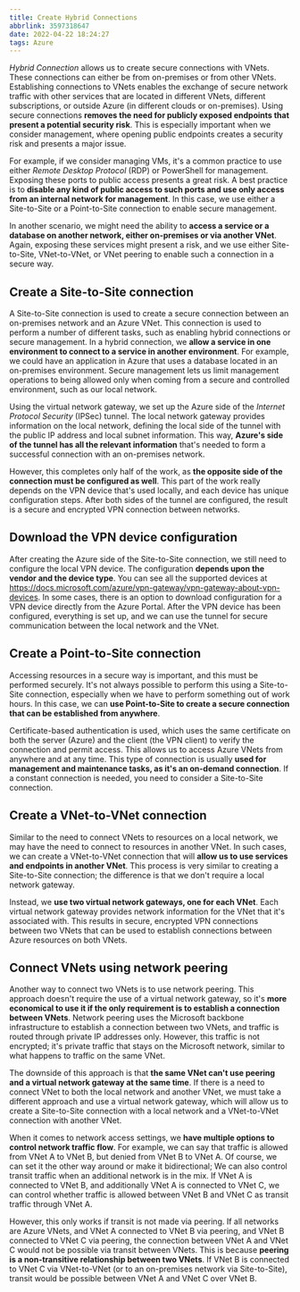 ```yaml
---
title: Create Hybrid Connections
abbrlink: 3597318647
date: 2022-04-22 18:24:27
tags: Azure
---
```

*Hybrid Connection* allows us to create secure connections with VNets. These connections can either be from on-premises or from other VNets. Establishing connections to VNets enables the exchange of secure network traffic with other services that are located in different VNets, different subscriptions, or outside Azure (in different clouds or on-premises). Using secure connections **removes the need for publicly exposed endpoints that present a potential security risk**. This is especially important when we consider management, where opening public endpoints creates a security risk and presents a major issue.

For example, if we consider managing VMs, it's a common practice to use either *Remote Desktop Protocol* (RDP) or PowerShell for management. Exposing these ports to public access presents a great risk. A best practice is to **disable any kind of public access to such ports and use only access from an internal network for management**. In this case, we use either a Site-to-Site or a Point-to-Site connection to enable secure management.

In another scenario, we might need the ability to **access a service or a database on another network, either on-premises or via another VNet**. Again, exposing these services might present a risk, and we use either Site-to-Site, VNet-to-VNet, or VNet peering to enable such a connection in a secure way.
<!--more-->
## Create a Site-to-Site connection
A Site-to-Site connection is used to create a secure connection between an on-premises network and an Azure VNet. This connection is used to perform a number of different tasks, such as enabling hybrid connections or secure management. In a hybrid connection, we **allow a service in one environment to connect to a service in another environment**. For example, we could have an application in Azure that uses a database located in an on-premises environment. Secure management lets us limit management operations to being allowed only when coming from a secure and controlled environment, such as our local network.

Using the virtual network gateway, we set up the Azure side of the *Internet Protocol Security* (IPSec) tunnel. The local network gateway provides information on the local network, defining the local side of the tunnel with the public IP address and local subnet information. This way, **Azure's side of the tunnel has all the relevant information** that's needed to form a successful connection with an on-premises network.

However, this completes only half of the work, as **the opposite side of the connection must be configured as well**. This part of the work really depends on the VPN device that's used locally, and each device has unique configuration steps. After both sides of the tunnel are configured, the result is a secure and encrypted VPN connection between networks.

## Download the VPN device configuration
After creating the Azure side of the Site-to-Site connection, we still need to configure the local VPN device. The configuration **depends upon the vendor and the device type**. You can see all the supported devices at <https://docs.microsoft.com/azure/vpn-gateway/vpn-gateway-about-vpn-devices>. In some cases, there is an option to download configuration for a VPN device directly from the Azure Portal. After the VPN device has been configured, everything is set up, and we can use the tunnel for secure communication between the local network and the VNet.

## Create a Point-to-Site connection
Accessing resources in a secure way is important, and this must be performed securely. It's not always possible to perform this using a Site-to-Site connection, especially when we have to perform something out of work hours. In this case, we can **use Point-to-Site to create a secure connection that can be established from anywhere**.

Certificate-based authentication is used, which uses the same certificate on both the server (Azure) and the client (the VPN client) to verify the connection and permit access. This allows us to access Azure VNets from anywhere and at any time. This type of connection is usually **used for management and maintenance tasks, as it's an on-demand connection**. If a constant connection is needed, you need to consider a Site-to-Site connection.

## Create a VNet-to-VNet connection
Similar to the need to connect VNets to resources on a local network, we may have the need to connect to resources in another VNet. In such cases, we can create a VNet-to-VNet connection that will **allow us to use services and endpoints in another VNet**. This process is very similar to creating a Site-to-Site connection; the difference is that we don't require a local network gateway.

Instead, we **use two virtual network gateways, one for each VNet**. Each virtual network gateway provides network information for the VNet that it's associated with. This results in secure, encrypted VPN connections between two VNets that can be used to establish connections between Azure resources on both VNets.

## Connect VNets using network peering
Another way to connect two VNets is to use network peering. This approach doesn't require the use of a virtual network gateway, so it's **more economical to use it if the only requirement is to establish a connection between VNets**. Network peering uses the Microsoft backbone infrastructure to establish a connection between two VNets, and traffic is routed through private IP addresses only. However, this traffic is not encrypted; it's private traffic that stays on the Microsoft network, similar to what happens to traffic on the same VNet.

The downside of this approach is that **the same VNet can't use peering and a virtual network gateway at the same time**. If there is a need to connect VNet to both the local network and another VNet, we must take a different approach and use a virtual network gateway, which will allow us to create a Site-to-Site connection with a local network and a VNet-to-VNet connection with another VNet.

When it comes to network access settings, we **have multiple options to control network traffic flow**. For example, we can say that traffic is allowed from VNet A to VNet B, but denied from VNet B to VNet A. Of course, we can set it the other way around or make it bidirectional; We can also control transit traffic when an additional network is in the mix. If VNet A is connected to VNet B, and additionally VNet A is connected to VNet C, we can control whether traffic is allowed between VNet B and VNet C as transit traffic through VNet A.

However, this only works if transit is not made via peering. If all networks are Azure VNets, and VNet A connected to VNet B via peering, and VNet B connected to VNet C via peering, the connection between VNet A and VNet C would not be possible via transit between VNets. This is because **peering is a non-transitive relationship between two VNets**. If VNet B is connected to VNet C via VNet-to-VNet (or to an on-premises network via Site-to-Site), transit would be possible between VNet A and VNet C over VNet B.
